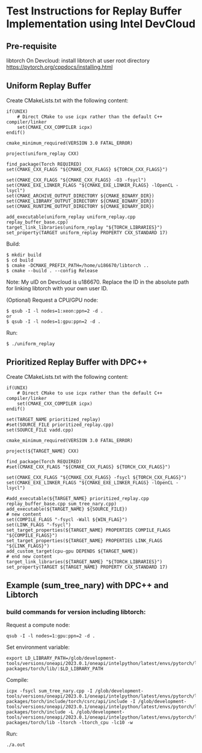 # Test Instructions for Replay Buffer Implementation using Intel DevCloud

## Pre-requisite
libtorch
On Devcloud: install libtorch at user root directory https://pytorch.org/cppdocs/installing.html

## Uniform Replay Buffer

Create CMakeLists.txt with the following content:

```
if(UNIX)
    # Direct CMake to use icpx rather than the default C++ compiler/linker
    set(CMAKE_CXX_COMPILER icpx)
endif()

cmake_minimum_required(VERSION 3.0 FATAL_ERROR)

project(uniform_replay CXX)

find_package(Torch REQUIRED)
set(CMAKE_CXX_FLAGS "${CMAKE_CXX_FLAGS} ${TORCH_CXX_FLAGS}")

set(CMAKE_CXX_FLAGS "${CMAKE_CXX_FLAGS} -O3 -fsycl")
set(CMAKE_EXE_LINKER_FLAGS "${CMAKE_EXE_LINKER_FLAGS} -lOpenCL -lsycl")
set(CMAKE_ARCHIVE_OUTPUT_DIRECTORY ${CMAKE_BINARY_DIR})
set(CMAKE_LIBRARY_OUTPUT_DIRECTORY ${CMAKE_BINARY_DIR})
set(CMAKE_RUNTIME_OUTPUT_DIRECTORY ${CMAKE_BINARY_DIR})

add_executable(uniform_replay uniform_replay.cpp replay_buffer_base.cpp)
target_link_libraries(uniform_replay "${TORCH_LIBRARIES}")
set_property(TARGET uniform_replay PROPERTY CXX_STANDARD 17)
```

Build:
```
$ mkdir build
$ cd build
$ cmake -DCMAKE_PREFIX_PATH=/home/u186670/libtorch ..
$ cmake --build . --config Release
```
Note: My uID on Devcloud is u186670. Replace the ID in the absolute path for linking libtorch with your own user ID.

(Optional) Request a CPU/GPU node:
```
$ qsub -I -l nodes=1:xeon:ppn=2 -d .
or
$ qsub -I -l nodes=1:gpu:ppn=2 -d .
```

Run:
```
$ ./uniform_replay
```

## Prioritized Replay Buffer with DPC++

Create CMakeLists.txt with the following content:
```
if(UNIX)
    # Direct CMake to use icpx rather than the default C++ compiler/linker
    set(CMAKE_CXX_COMPILER icpx)
endif()

set(TARGET_NAME prioritized_replay)
#set(SOURCE_FILE prioritized_replay.cpp)
set(SOURCE_FILE vadd.cpp)

cmake_minimum_required(VERSION 3.0 FATAL_ERROR)

project(${TARGET_NAME} CXX)

find_package(Torch REQUIRED)
#set(CMAKE_CXX_FLAGS "${CMAKE_CXX_FLAGS} ${TORCH_CXX_FLAGS}")

set(CMAKE_CXX_FLAGS "${CMAKE_CXX_FLAGS} -fsycl ${TORCH_CXX_FLAGS}")
set(CMAKE_EXE_LINKER_FLAGS "${CMAKE_EXE_LINKER_FLAGS} -lOpenCL -lsycl")

#add_executable(${TARGET_NAME} prioritized_replay.cpp replay_buffer_base.cpp sum_tree_nary.cpp)
add_executable(${TARGET_NAME} ${SOURCE_FILE})
# new content
set(COMPILE_FLAGS "-fsycl -Wall ${WIN_FLAG}")
set(LINK_FLAGS "-fsycl")
set_target_properties(${TARGET_NAME} PROPERTIES COMPILE_FLAGS "${COMPILE_FLAGS}")
set_target_properties(${TARGET_NAME} PROPERTIES LINK_FLAGS "${LINK_FLAGS}")
add_custom_target(cpu-gpu DEPENDS ${TARGET_NAME})
# end new content
target_link_libraries(${TARGET_NAME} "${TORCH_LIBRARIES}")
set_property(TARGET ${TARGET_NAME} PROPERTY CXX_STANDARD 17)
```

## Example (sum_tree_nary) with DPC++ and Libtorch 
### build commands for version including libtorch:
Request a compute node:
```
qsub -I -l nodes=1:gpu:ppn=2 -d .
```

Set environment variable:
```
export LD_LIBRARY_PATH=/glob/development-tools/versions/oneapi/2023.0.1/oneapi/intelpython/latest/envs/pytorch/lib/python3.9/site-packages/torch/lib/:$LD_LIBRARY_PATH
```

Compile:

```
icpx -fsycl sum_tree_nary.cpp -I /glob/development-tools/versions/oneapi/2023.0.1/oneapi/intelpython/latest/envs/pytorch/lib/python3.9/site-packages/torch/include/torch/csrc/api/include -I /glob/development-tools/versions/oneapi/2023.0.1/oneapi/intelpython/latest/envs/pytorch/lib/python3.9/site-packages/torch/include -L /glob/development-tools/versions/oneapi/2023.0.1/oneapi/intelpython/latest/envs/pytorch/lib/python3.9/site-packages/torch/lib -ltorch -ltorch_cpu -lc10 -w
```

Run:
```
./a.out
```